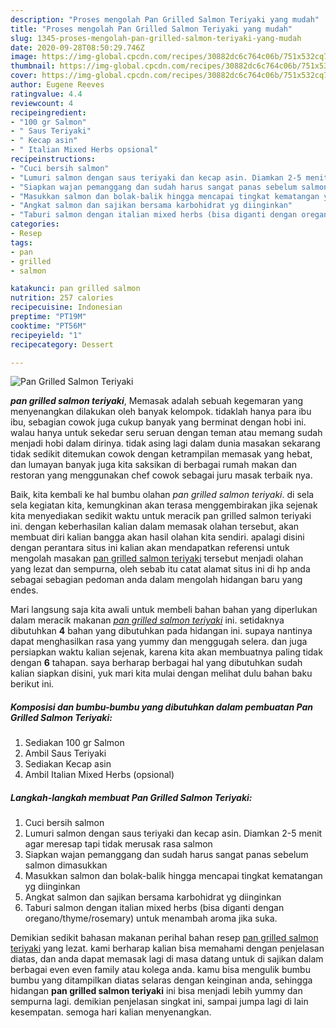```yaml
---
description: "Proses mengolah Pan Grilled Salmon Teriyaki yang mudah"
title: "Proses mengolah Pan Grilled Salmon Teriyaki yang mudah"
slug: 1345-proses-mengolah-pan-grilled-salmon-teriyaki-yang-mudah
date: 2020-09-28T08:50:29.746Z
image: https://img-global.cpcdn.com/recipes/30882dc6c764c06b/751x532cq70/pan-grilled-salmon-teriyaki-foto-resep-utama.jpg
thumbnail: https://img-global.cpcdn.com/recipes/30882dc6c764c06b/751x532cq70/pan-grilled-salmon-teriyaki-foto-resep-utama.jpg
cover: https://img-global.cpcdn.com/recipes/30882dc6c764c06b/751x532cq70/pan-grilled-salmon-teriyaki-foto-resep-utama.jpg
author: Eugene Reeves
ratingvalue: 4.4
reviewcount: 4
recipeingredient:
- "100 gr Salmon"
- " Saus Teriyaki"
- " Kecap asin"
- " Italian Mixed Herbs opsional"
recipeinstructions:
- "Cuci bersih salmon"
- "Lumuri salmon dengan saus teriyaki dan kecap asin. Diamkan 2-5 menit agar meresap tapi tidak merusak rasa salmon"
- "Siapkan wajan pemanggang dan sudah harus sangat panas sebelum salmon dimasukkan"
- "Masukkan salmon dan bolak-balik hingga mencapai tingkat kematangan yg diinginkan"
- "Angkat salmon dan sajikan bersama karbohidrat yg diinginkan"
- "Taburi salmon dengan italian mixed herbs (bisa diganti dengan oregano/thyme/rosemary) untuk menambah aroma jika suka."
categories:
- Resep
tags:
- pan
- grilled
- salmon

katakunci: pan grilled salmon 
nutrition: 257 calories
recipecuisine: Indonesian
preptime: "PT19M"
cooktime: "PT56M"
recipeyield: "1"
recipecategory: Dessert

---
```



![Pan Grilled Salmon Teriyaki](https://img-global.cpcdn.com/recipes/30882dc6c764c06b/751x532cq70/pan-grilled-salmon-teriyaki-foto-resep-utama.jpg)

<b><i>pan grilled salmon teriyaki</i></b>, Memasak adalah sebuah kegemaran yang menyenangkan dilakukan oleh banyak kelompok. tidaklah hanya para ibu ibu, sebagian cowok juga cukup banyak yang berminat dengan hobi ini. walau hanya untuk sekedar seru seruan dengan teman atau memang sudah menjadi hobi dalam dirinya. tidak asing lagi dalam dunia masakan sekarang tidak sedikit ditemukan cowok dengan ketrampilan memasak yang hebat, dan lumayan banyak juga kita saksikan di berbagai rumah makan dan restoran yang menggunakan chef cowok sebagai juru masak terbaik nya.



Baik, kita kembali ke hal bumbu olahan <i>pan grilled salmon teriyaki</i>. di sela sela kegiatan kita, kemungkinan akan terasa menggembirakan jika sejenak kita menyediakan sedikit waktu untuk meracik pan grilled salmon teriyaki ini. dengan keberhasilan kalian dalam memasak olahan tersebut, akan membuat diri kalian bangga akan hasil olahan kita sendiri. apalagi disini dengan perantara situs ini kalian akan mendapatkan referensi untuk mengolah masakan <u>pan grilled salmon teriyaki</u> tersebut menjadi olahan yang lezat dan sempurna, oleh sebab itu catat alamat situs ini di hp anda sebagai sebagian pedoman anda dalam mengolah hidangan baru yang endes.


Mari langsung saja kita awali untuk membeli bahan bahan yang diperlukan dalam meracik makanan <u><i>pan grilled salmon teriyaki</i></u> ini. setidaknya dibutuhkan <b>4</b> bahan yang dibutuhkan pada hidangan ini. supaya nantinya dapat menghasilkan rasa yang yummy dan menggugah selera. dan juga persiapkan waktu kalian sejenak, karena kita akan membuatnya paling tidak dengan <b>6</b> tahapan. saya berharap berbagai hal yang dibutuhkan sudah kalian siapkan disini, yuk mari kita mulai dengan melihat dulu bahan baku berikut ini.

<!--inarticleads1-->

##### Komposisi dan bumbu-bumbu yang dibutuhkan dalam pembuatan Pan Grilled Salmon Teriyaki:

1. Sediakan 100 gr Salmon
1. Ambil  Saus Teriyaki
1. Sediakan  Kecap asin
1. Ambil  Italian Mixed Herbs (opsional)




<!--inarticleads2-->

##### Langkah-langkah membuat Pan Grilled Salmon Teriyaki:

1. Cuci bersih salmon
1. Lumuri salmon dengan saus teriyaki dan kecap asin. Diamkan 2-5 menit agar meresap tapi tidak merusak rasa salmon
1. Siapkan wajan pemanggang dan sudah harus sangat panas sebelum salmon dimasukkan
1. Masukkan salmon dan bolak-balik hingga mencapai tingkat kematangan yg diinginkan
1. Angkat salmon dan sajikan bersama karbohidrat yg diinginkan
1. Taburi salmon dengan italian mixed herbs (bisa diganti dengan oregano/thyme/rosemary) untuk menambah aroma jika suka.




Demikian sedikit bahasan makanan perihal bahan resep <u>pan grilled salmon teriyaki</u> yang lezat. kami berharap kalian bisa memahami dengan penjelasan diatas, dan anda dapat memasak lagi di masa datang untuk di sajikan dalam berbagai even even family atau kolega anda. kamu bisa mengulik bumbu bumbu yang ditampilkan diatas selaras dengan keinginan anda, sehingga hidangan <b>pan grilled salmon teriyaki</b> ini bisa menjadi lebih yummy dan sempurna lagi. demikian penjelasan singkat ini, sampai jumpa lagi di lain kesempatan. semoga hari kalian menyenangkan.
